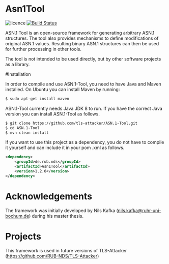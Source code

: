 # Asn1Tool

![licence](https://img.shields.io/badge/License-Apachev2-brightgreen.svg)
[![Build Status](http://hydrogen.cloud.nds.rub.de/buildStatus/icon.svg?job=ASN.1-Tool)](http://hydrogen.cloud.nds.rub.de/job/ASN.1-Tool/)

ASN.1 Tool is an open-source framework for generating arbitrary ASN.1 structures. The tool also provides mechanisms to define modifications of original ASN.1 values. Resulting binary ASN.1 structures can then be used for further processing in other tools.

The tool is not intended to be used directly, but by other software projects as a library.

#Installation

In order to compile and use ASN.1-Tool, you need to have Java and Maven installed. On Ubuntu you can install Maven by
 running:
```bash
$ sudo apt-get install maven
```
ASN.1-Tool currently needs Java JDK 8 to run. If you have the correct Java version you can install
 ASN.1-Tool as follows.
```bash
$ git clone https://github.com/tls-attacker/ASN.1-Tool.git
$ cd ASN.1-Tool
$ mvn clean install
```

If you want to use this project as a dependency, you do not have to compile it yourself and can include it in your pom
.xml as follows.

```xml
<dependency>
    <groupId>de.rub.nds</groupId>
    <artifactId>Asn1Tool</artifactId>
    <version>1.2.0</version>
</dependency>
```

# Acknowledgements
The framework was initially developed by Nils Kafka (nils.kafka@ruhr-uni-bochum.de) during his master thesis. 

# Projects
This framework is used in future versions of TLS-Attacker (https://github.com/RUB-NDS/TLS-Attacker)
